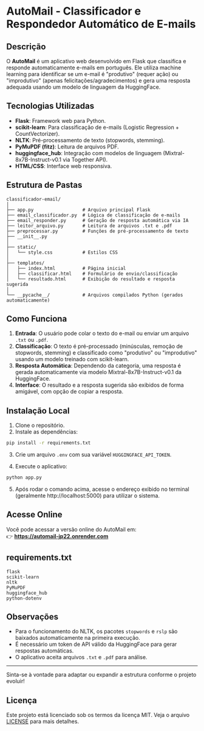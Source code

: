 # AutoMail - Classificador e Respondedor Automático de E-mails

## Descrição

O **AutoMail** é um aplicativo web desenvolvido em Flask que classifica e responde automaticamente e-mails em português. Ele utiliza machine learning para identificar se um e-mail é "produtivo" (requer ação) ou "improdutivo" (apenas felicitações/agradecimentos) e gera uma resposta adequada usando um modelo de linguagem da HuggingFace.

## Tecnologias Utilizadas

- **Flask**: Framework web para Python.
- **scikit-learn**: Para classificação de e-mails (Logistic Regression + CountVectorizer).
- **NLTK**: Pré-processamento de texto (stopwords, stemming).
- **PyMuPDF (fitz)**: Leitura de arquivos PDF.
- **huggingface_hub**: Integração com modelos de linguagem (Mixtral-8x7B-Instruct-v0.1 via Together API).
- **HTML/CSS**: Interface web responsiva.

## Estrutura de Pastas

```
classificador-email/
│
├── app.py                  # Arquivo principal Flask
├── email_classificador.py  # Lógica de classificação de e-mails
├── email_responder.py      # Geração de resposta automática via IA
├── leitor_arquivo.py       # Leitura de arquivos .txt e .pdf
├── preprocessar.py         # Funções de pré-processamento de texto
├── __init__.py
│
├── static/
│   └── style.css           # Estilos CSS
│
├── templates/
│   ├── index.html          # Página inicial
│   ├── classificar.html    # Formulário de envio/classificação
│   └── resultado.html      # Exibição do resultado e resposta sugerida
│
└── __pycache__/            # Arquivos compilados Python (gerados automaticamente)
```

## Como Funciona

1. **Entrada**: O usuário pode colar o texto do e-mail ou enviar um arquivo `.txt` ou `.pdf`.
2. **Classificação**: O texto é pré-processado (minúsculas, remoção de stopwords, stemming) e classificado como "produtivo" ou "improdutivo" usando um modelo treinado com scikit-learn.
3. **Resposta Automática**: Dependendo da categoria, uma resposta é gerada automaticamente via modelo Mixtral-8x7B-Instruct-v0.1 da HuggingFace.
4. **Interface**: O resultado e a resposta sugerida são exibidos de forma amigável, com opção de copiar a resposta.

## Instalação Local

1. Clone o repositório.
2. Instale as dependências:

```sh
pip install -r requirements.txt
```

3. Crie um arquivo `.env` com sua variável `HUGGINGFACE_API_TOKEN`.

4. Execute o aplicativo:

```sh
python app.py
```

5. Após rodar o comando acima, acesse o endereço exibido no terminal (geralmente http://localhost:5000) para utilizar o sistema.

## Acesse Online

Você pode acessar a versão online do AutoMail em:  
👉 **https://automail-jp22.onrender.com**

## requirements.txt

```
flask
scikit-learn
nltk
PyMuPDF
huggingface_hub
python-dotenv
```

## Observações

- Para o funcionamento do NLTK, os pacotes `stopwords` e `rslp` são baixados automaticamente na primeira execução.
- É necessário um token de API válido da HuggingFace para gerar respostas automáticas.
- O aplicativo aceita arquivos `.txt` e `.pdf` para análise.

---

Sinta-se à vontade para adaptar ou expandir a estrutura conforme o projeto evoluir!

## Licença

Este projeto está licenciado sob os termos da licença MIT. Veja o arquivo [LICENSE](LICENSE) para mais detalhes.